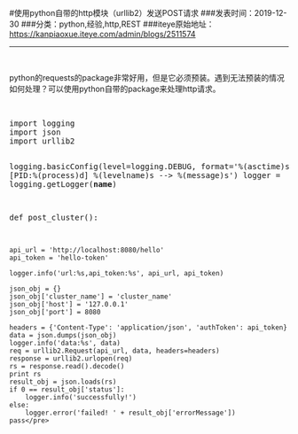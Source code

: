 #使用python自带的http模块（urllib2）发送POST请求
###发表时间：2019-12-30
###分类：python,经验,http,REST
###iteye原始地址：<a href="https://kanpiaoxue.iteye.com/admin/blogs/2511574" target="_blank">https://kanpiaoxue.iteye.com/admin/blogs/2511574</a>

---

<div class="iteye-blog-content-contain" style="font-size: 14px;"> 
 <p>&nbsp;</p> 
 <p>python的requests的package非常好用，但是它必须预装。遇到无法预装的情况如何处理？可以使用python自带的package来处理http请求。</p> 
 <p>&nbsp;</p> 
 <pre name="code" class="python">import logging
import json
import urllib2

logging.basicConfig(level=logging.DEBUG, format='%(asctime)s [PID:%(process)d] %(levelname)s --&gt; %(message)s')
logger = logging.getLogger(__name__)

def post_cluster():
    
    api_url = 'http://localhost:8080/hello'
    api_token = 'hello-token'

    logger.info('url:%s,api_token:%s', api_url, api_token)

    json_obj = {}
    json_obj['cluster_name'] = 'cluster_name'
    json_obj['host'] = '127.0.0.1'
    json_obj['port'] = 8080

    headers = {'Content-Type': 'application/json', 'authToken': api_token}
    data = json.dumps(json_obj)
    logger.info('data:%s', data)
    req = urllib2.Request(api_url, data, headers=headers)
    response = urllib2.urlopen(req)
    rs = response.read().decode()
    print rs
    result_obj = json.loads(rs)
    if 0 == result_obj['status']:
        logger.info('successfully!')
    else:
        logger.error('failed! ' + result_obj['errorMessage'])
    pass</pre> 
 <p>&nbsp;</p> 
 <p>&nbsp;</p> 
</div>